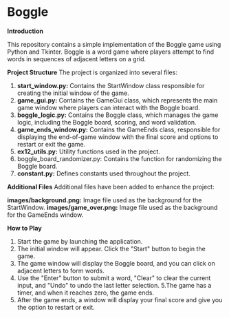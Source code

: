 # Boggle

**Introduction**

This repository contains a simple implementation of the Boggle game using Python and Tkinter. Boggle is a word game where players attempt to find words in sequences of adjacent letters on a grid.

**Project Structure**
The project is organized into several files:

1. **start_window.py:** Contains the StartWindow class responsible for creating the initial window of the game.
2. **game_gui.py:** Contains the GameGui class, which represents the main game window where players can interact with the Boggle board.
3. **boggle_logic.py:** Contains the Boggle class, which manages the game logic, including the Boggle board, scoring, and word validation.
4. **game_ends_window.py:** Contains the GameEnds class, responsible for displaying the end-of-game window with the final score and options to restart or exit the game.
5. **ex12_utils.py:** Utility functions used in the project.
6. boggle_board_randomizer.py: Contains the function for randomizing the Boggle board.
7. **constant.py:** Defines constants used throughout the project.

**Additional Files**
Additional files have been added to enhance the project:

**images/background.png:** Image file used as the background for the StartWindow.
**images/game_over.png:** Image file used as the background for the GameEnds window.


**How to Play**

1. Start the game by launching the application.
2. The initial window will appear. Click the "Start" button to begin the game.
3. The game window will display the Boggle board, and you can click on adjacent letters to form words.
4. Use the "Enter" button to submit a word, "Clear" to clear the current input, and "Undo" to undo the last letter selection.
5.The game has a timer, and when it reaches zero, the game ends.
6. After the game ends, a window will display your final score and give you the option to restart or exit.
